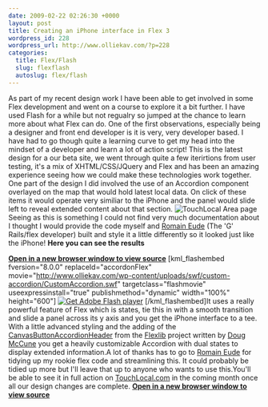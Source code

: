 ```yaml
--- 
date: 2009-02-22 02:26:30 +0000
layout: post
title: Creating an iPhone interface in Flex 3
wordpress_id: 228
wordpress_url: http://www.olliekav.com/?p=228
categories: 
  title: Flex/Flash
  slug: flexflash
  autoslug: flex/flash
---
```

As part of my recent design work I have been able to get involved in some Flex development and went on a course to explore it a bit further. I have used Flash for a while but not regualry so jumped at the chance to learn more about what Flex can do. <!--more-->
One of the first observations, especially being a designer and front end developer is it is very, very developer based. I have had to go though quite a learning curve to get my head into the mindset of a developer and learn a lot of action script!
This is the latest design for a our beta site, we went through quite a few iterirtions from user testing, it's a mix of XHTML/CSS/JQuery and Flex and has been an amazing experience seeing how we could make these technologies work together. One part of the design I did involved the use of an Accordion component overlayed on the map that would hold latest local data. On click of these items it would operate very similiar to the iPhone and the panel would slide left to reveal extended content about that section. ![TouchLocal Area page](http://www.olliekav.com/wp-content/uploads/2009/02/areapage-260109.jpg "TouchLocal Area page")Seeing as this is something I could not find very much documentation about I thought I would provide the code myself and [Romain Eude](http://blog.thecodingfrog.com/) (The 'G' Rails/flex developer) built and style it a little differently so it looked just like the iPhone!
**Here you can see the results**

**[Open in a new browser window to view source](http://www.olliekav.com/wp-content/uploads/swf/custom-accordion/CustomAccordion.html)**
[kml_flashembed fversion="8.0.0" replaceId="accordonFlex" movie="http://www.olliekav.com/wp-content/uploads/swf/custom-accordion/CustomAccordion.swf" targetclass="flashmovie" useexpressinstall="true" publishmethod="dynamic" width="100%" height="600"]
[![Get Adobe Flash player](http://www.adobe.com/images/shared/download_buttons/get_flash_player.gif)](http://adobe.com/go/getflashplayer)
[/kml_flashembed]It uses a really powerful feature of Flex which is states, tie this in with a smooth transition and slide a panel across its y axis and you get the iPhone interface to a tee. With a little advanced styling and the adding of the [CanvasButtonAccordionHeader](http://flexlib.googlecode.com/svn/trunk/examples/CanvasButtonAccordionHeader/CanvasButtonAccordionHeader_Sample.swf) from the [Flexlib](http://code.google.com/p/flexlib/) project written by [Doug McCune](http://dougmccune.com/blog/) you get a heavily customizable Accordion with dual states to display extended information.A lot of thanks has to go to [Romain Eude](http://blog.thecodingfrog.com/) for tidying up my rookie flex code and streamlining this. It could probably be tidied up more but I'll leave that up to anyone who wants to use this.You'll be able to see it in full action on [TouchLocal.com](http://beta.touchlocal.com) in the coming month once all our design changes are complete.
**[Open in a new browser window to view source](http://www.olliekav.com/wp-content/uploads/swf/custom-accordion/CustomAccordion.html)**
